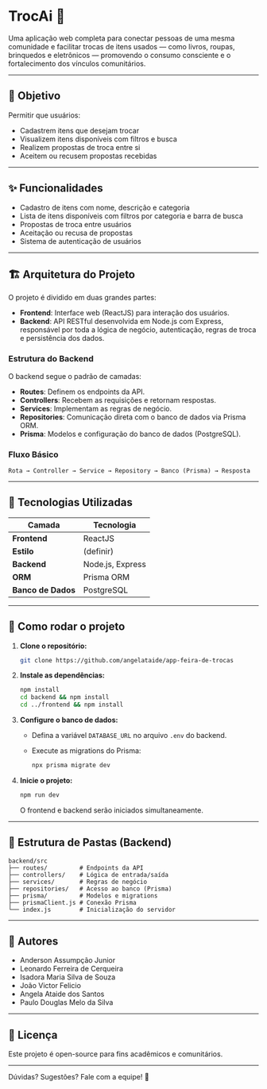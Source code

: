 # TrocAi 🌱

Uma aplicação web completa para conectar pessoas de uma mesma comunidade e facilitar trocas de itens usados — como livros, roupas, brinquedos e eletrônicos — promovendo o consumo consciente e o fortalecimento dos vínculos comunitários.

---

## 📌 Objetivo

Permitir que usuários:

-   Cadastrem itens que desejam trocar
-   Visualizem itens disponíveis com filtros e busca
-   Realizem propostas de troca entre si
-   Aceitem ou recusem propostas recebidas

---

## ✨ Funcionalidades

-   Cadastro de itens com nome, descrição e categoria
-   Lista de itens disponíveis com filtros por categoria e barra de busca
-   Propostas de troca entre usuários
-   Aceitação ou recusa de propostas
-   Sistema de autenticação de usuários

---

## 🏗️ Arquitetura do Projeto

O projeto é dividido em duas grandes partes:

-   **Frontend**: Interface web (ReactJS) para interação dos usuários.
-   **Backend**: API RESTful desenvolvida em Node.js com Express, responsável por toda a lógica de negócio, autenticação, regras de troca e persistência dos dados.

### Estrutura do Backend

O backend segue o padrão de camadas:

-   **Routes**: Definem os endpoints da API.
-   **Controllers**: Recebem as requisições e retornam respostas.
-   **Services**: Implementam as regras de negócio.
-   **Repositories**: Comunicação direta com o banco de dados via Prisma ORM.
-   **Prisma**: Modelos e configuração do banco de dados (PostgreSQL).

### Fluxo Básico

`Rota → Controller → Service → Repository → Banco (Prisma) → Resposta`

---

## 🧱 Tecnologias Utilizadas

| Camada             | Tecnologia       |
| ------------------ | ---------------- |
| **Frontend**       | ReactJS          |
| **Estilo**         | (definir)        |
| **Backend**        | Node.js, Express |
| **ORM**            | Prisma ORM       |
| **Banco de Dados** | PostgreSQL       |

---

## 🚀 Como rodar o projeto

1. **Clone o repositório:**

    ```bash
    git clone https://github.com/angelataide/app-feira-de-trocas
    ```

2. **Instale as dependências:**

    ```bash
    npm install
    cd backend && npm install
    cd ../frontend && npm install
    ```

3. **Configure o banco de dados:**

    - Defina a variável `DATABASE_URL` no arquivo `.env` do backend.
    - Execute as migrations do Prisma:

        ```bash
        npx prisma migrate dev
        ```

4. **Inicie o projeto:**

    ```bash
    npm run dev
    ```

    O frontend e backend serão iniciados simultaneamente.

---

## 📂 Estrutura de Pastas (Backend)

```
backend/src
├── routes/         # Endpoints da API
├── controllers/    # Lógica de entrada/saída
├── services/       # Regras de negócio
├── repositories/   # Acesso ao banco (Prisma)
├── prisma/         # Modelos e migrations
├── prismaClient.js # Conexão Prisma
└── index.js        # Inicialização do servidor
```

---

## 👥 Autores

-   Anderson Assumpção Junior
-   Leonardo Ferreira de Cerqueira
-   Isadora Maria Silva de Souza
-   João Victor Felicio
-   Angela Ataide dos Santos
-   Paulo Douglas Melo da Silva

---

## 📄 Licença

Este projeto é open-source para fins acadêmicos e comunitários.

---

Dúvidas? Sugestões? Fale com a equipe! 🚀
